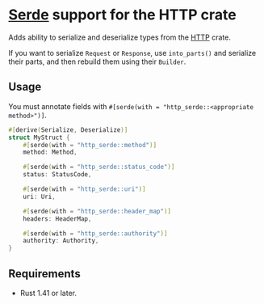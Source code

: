 # [Serde][serde] support for the HTTP crate

Adds ability to serialize and deserialize types from the [HTTP][http] crate.

If you want to serialize `Request` or `Response`, use `into_parts()` and serialize their parts, and then rebuild them using their `Builder`.

[serde]: https://lib.rs/serde
[http]: https://lib.rs/http

## Usage

You must annotate fields with `#[serde(with = "http_serde::<appropriate method>")]`.

```rust
#[derive(Serialize, Deserialize)]
struct MyStruct {
    #[serde(with = "http_serde::method")]
    method: Method,

    #[serde(with = "http_serde::status_code")]
    status: StatusCode,

    #[serde(with = "http_serde::uri")]
    uri: Uri,

    #[serde(with = "http_serde::header_map")]
    headers: HeaderMap,

    #[serde(with = "http_serde::authority")]
    authority: Authority,
}
```

## Requirements

* Rust 1.41 or later.

